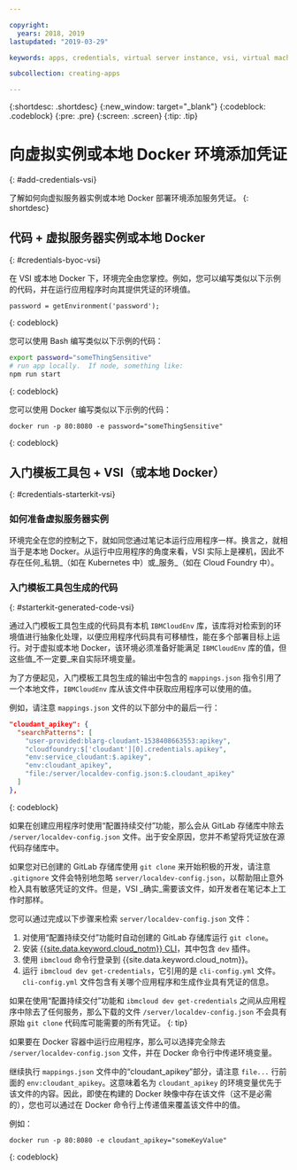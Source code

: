 ```yaml
---

copyright:
  years: 2018, 2019
lastupdated: "2019-03-29"

keywords: apps, credentials, virtual server instance, vsi, virtual machine, vm, environment, credential, virtual, docker, local, ibmcloudenv

subcollection: creating-apps

---
```


{:shortdesc: .shortdesc}
{:new_window: target="_blank"}
{:codeblock: .codeblock}
{:pre: .pre}
{:screen: .screen}
{:tip: .tip}

# 向虚拟实例或本地 Docker 环境添加凭证
{: #add-credentials-vsi}

了解如何向虚拟服务器实例或本地 Docker 部署环境添加服务凭证。
{: shortdesc}

## 代码 + 虚拟服务器实例或本地 Docker
{: #credentials-byoc-vsi}

在 VSI 或本地 Docker 下，环境完全由您掌控。例如，您可以编写类似以下示例的代码，并在运行应用程序时向其提供凭证的环境值。
```
password = getEnvironment('password');
```
{: codeblock}

您可以使用 Bash 编写类似以下示例的代码：
```bash
export password="someThingSensitive"
# run app locally.  If node, something like:
npm run start
```
{: codeblock}

您可以使用 Docker 编写类似以下示例的代码：
```
docker run -p 80:8080 -e password="someThingSensitive"
```
{: codeblock}

## 入门模板工具包 + VSI（或本地 Docker）
{: #credentials-starterkit-vsi}

### 如何准备虚拟服务器实例

环境完全在您的控制之下，就如同您通过笔记本运行应用程序一样。换言之，就相当于是本地 Docker。从运行中应用程序的角度来看，VSI 实际上是裸机，因此不存在任何_私钥_（如在 Kubernetes 中）或_服务_（如在 Cloud Foundry 中）。

### 入门模板工具包生成的代码
{: #starterkit-generated-code-vsi}

通过入门模板工具包生成的代码具有本机 `IBMCloudEnv` 库，该库将对检索到的环境值进行抽象化处理，以便应用程序代码具有可移植性，能在多个部署目标上运行。对于虚拟或本地 Docker，该环境必须准备好能满足 `IBMCloudEnv` 库的值，但这些值_不一定要_来自实际环境变量。

为了方便起见，入门模板工具包生成的输出中包含的 `mappings.json` 指令引用了一个本地文件，`IBMCloudEnv` 库从该文件中获取应用程序可以使用的值。

例如，请注意 `mappings.json` 文件的以下部分中的最后一行：
```json
"cloudant_apikey": {
  "searchPatterns": [
    "user-provided:blarg-cloudant-1538408663553:apikey",
    "cloudfoundry:$['cloudant'][0].credentials.apikey",
    "env:service_cloudant:$.apikey",
    "env:cloudant_apikey",
    "file:/server/localdev-config.json:$.cloudant_apikey"
  ]
},
```
{: codeblock}

如果在创建应用程序时使用“配置持续交付”功能，那么会从 GitLab 存储库中除去 `/server/localdev-config.json` 文件。出于安全原因，您并不希望将凭证放在源代码存储库中。

如果您对已创建的 GitLab 存储库使用 `git clone` 来开始积极的开发，请注意 `.gitignore` 文件会特别地忽略 `server/localdev-config.json`，以帮助阻止意外检入具有敏感凭证的文件。但是，VSI _确实_需要该文件，如开发者在笔记本上工作时那样。

您可以通过完成以下步骤来检索 `server/localdev-config.json` 文件：

1. 对使用“配置持续交付”功能时自动创建的 GitLab 存储库运行 `git clone`。
2. 安装 [{{site.data.keyword.cloud_notm}} CLI](/docs/cli?topic=cloud-cli-ibmcloud-cli)，其中包含 `dev` 插件。
3. 使用 `ibmcloud` 命令行登录到 {{site.data.keyword.cloud_notm}}。
4. 运行 `ibmcloud dev get-credentials`，它引用的是 `cli-config.yml` 文件。`cli-config.yml` 文件包含有关哪个应用程序和生成作业具有凭证的信息。

如果在使用“配置持续交付”功能和 `ibmcloud dev get-credentials` 之间从应用程序中除去了任何服务，那么下载的文件 `/server/localdev-config.json` 不会具有原始 `git clone` 代码库可能需要的所有凭证。
{: tip}

如果要在 Docker 容器中运行应用程序，那么可以选择完全除去 `/server/localdev-config.json` 文件，并在 Docker 命令行中传递环境变量。

继续执行 `mappings.json` 文件中的“cloudant_apikey”部分，请注意 `file...` 行前面的 `env:cloudant_apikey`。这意味着名为 `cloudant_apikey` 的环境变量优先于该文件的内容。因此，即使在构建的 Docker 映像中存在该文件（这不是必需的），您也可以通过在 Docker 命令行上传递值来覆盖该文件中的值。

例如：
```
docker run -p 80:8080 -e cloudant_apikey="someKeyValue"
```
{: codeblock}
